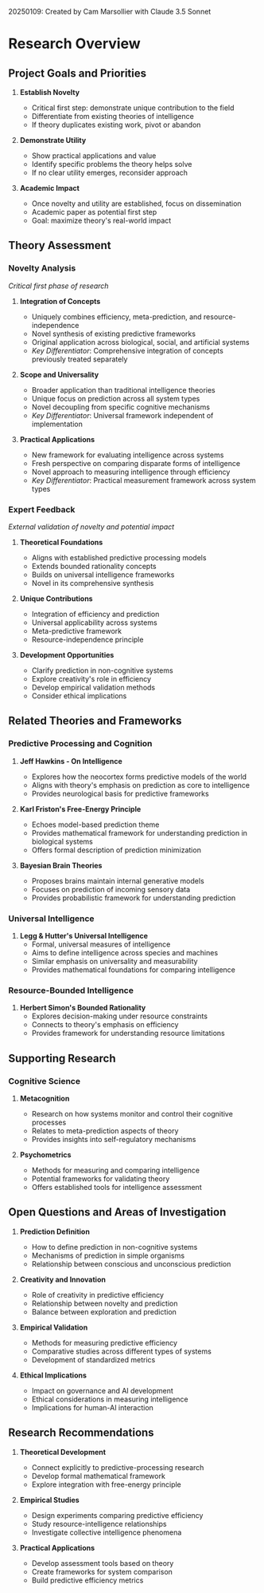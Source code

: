20250109: Created by Cam Marsollier with Claude 3.5 Sonnet

# Research Overview

## Project Goals and Priorities

1. **Establish Novelty**
   - Critical first step: demonstrate unique contribution to the field
   - Differentiate from existing theories of intelligence
   - If theory duplicates existing work, pivot or abandon
   
2. **Demonstrate Utility**
   - Show practical applications and value
   - Identify specific problems the theory helps solve
   - If no clear utility emerges, reconsider approach

3. **Academic Impact**
   - Once novelty and utility are established, focus on dissemination
   - Academic paper as potential first step
   - Goal: maximize theory's real-world impact

## Theory Assessment

### Novelty Analysis
*Critical first phase of research*

1. **Integration of Concepts**
   - Uniquely combines efficiency, meta-prediction, and resource-independence
   - Novel synthesis of existing predictive frameworks
   - Original application across biological, social, and artificial systems
   - *Key Differentiator*: Comprehensive integration of concepts previously treated separately

2. **Scope and Universality**
   - Broader application than traditional intelligence theories
   - Unique focus on prediction across all system types
   - Novel decoupling from specific cognitive mechanisms
   - *Key Differentiator*: Universal framework independent of implementation

3. **Practical Applications**
   - New framework for evaluating intelligence across systems
   - Fresh perspective on comparing disparate forms of intelligence
   - Novel approach to measuring intelligence through efficiency
   - *Key Differentiator*: Practical measurement framework across system types

### Expert Feedback
*External validation of novelty and potential impact*

1. **Theoretical Foundations**
   - Aligns with established predictive processing models
   - Extends bounded rationality concepts
   - Builds on universal intelligence frameworks
   - Novel in its comprehensive synthesis

2. **Unique Contributions**
   - Integration of efficiency and prediction
   - Universal applicability across systems
   - Meta-predictive framework
   - Resource-independence principle

3. **Development Opportunities**
   - Clarify prediction in non-cognitive systems
   - Explore creativity's role in efficiency
   - Develop empirical validation methods
   - Consider ethical implications

## Related Theories and Frameworks

### Predictive Processing and Cognition
1. **Jeff Hawkins - On Intelligence**
   - Explores how the neocortex forms predictive models of the world
   - Aligns with theory's emphasis on prediction as core to intelligence
   - Provides neurological basis for predictive frameworks

2. **Karl Friston's Free-Energy Principle**
   - Echoes model-based prediction theme
   - Provides mathematical framework for understanding prediction in biological systems
   - Offers formal description of prediction minimization

3. **Bayesian Brain Theories**
   - Proposes brains maintain internal generative models
   - Focuses on prediction of incoming sensory data
   - Provides probabilistic framework for understanding prediction

### Universal Intelligence
1. **Legg & Hutter's Universal Intelligence**
   - Formal, universal measures of intelligence
   - Aims to define intelligence across species and machines
   - Similar emphasis on universality and measurability
   - Provides mathematical foundations for comparing intelligence

### Resource-Bounded Intelligence
1. **Herbert Simon's Bounded Rationality**
   - Explores decision-making under resource constraints
   - Connects to theory's emphasis on efficiency
   - Provides framework for understanding resource limitations

## Supporting Research

### Cognitive Science
1. **Metacognition**
   - Research on how systems monitor and control their cognitive processes
   - Relates to meta-prediction aspects of theory
   - Provides insights into self-regulatory mechanisms

2. **Psychometrics**
   - Methods for measuring and comparing intelligence
   - Potential frameworks for validating theory
   - Offers established tools for intelligence assessment

## Open Questions and Areas of Investigation

1. **Prediction Definition**
   - How to define prediction in non-cognitive systems
   - Mechanisms of prediction in simple organisms
   - Relationship between conscious and unconscious prediction

2. **Creativity and Innovation**
   - Role of creativity in predictive efficiency
   - Relationship between novelty and prediction
   - Balance between exploration and prediction

3. **Empirical Validation**
   - Methods for measuring predictive efficiency
   - Comparative studies across different types of systems
   - Development of standardized metrics

4. **Ethical Implications**
   - Impact on governance and AI development
   - Ethical considerations in measuring intelligence
   - Implications for human-AI interaction

## Research Recommendations

1. **Theoretical Development**
   - Connect explicitly to predictive-processing research
   - Develop formal mathematical framework
   - Explore integration with free-energy principle

2. **Empirical Studies**
   - Design experiments comparing predictive efficiency
   - Study resource-intelligence relationships
   - Investigate collective intelligence phenomena

3. **Practical Applications**
   - Develop assessment tools based on theory
   - Create frameworks for system comparison
   - Build predictive efficiency metrics 